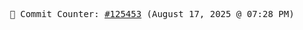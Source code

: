 <p align="center">
    <samp>
        📮 Commit Counter: <a href="https://github.com/Javascript-void0/Javascript-void0/commits/main">#125453</a> (August 17, 2025 @ 07:28 PM)
    </samp>
</p>